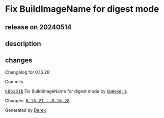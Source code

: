 # Fix BuildImageName for digest mode

## release on 20240514

## description

## changes

Changelog for 0.16.28:

Commits

<a class="commit-link" data-hovercard-type="commit" data-hovercard-url="https://github.com/openfaas/faas-cli/commit/6bb351bade10f1269de19dcaef5e19e679df22f0/hovercard" href="https://github.com/openfaas/faas-cli/commit/6bb351bade10f1269de19dcaef5e19e679df22f0"><tt>6bb351b</tt></a> Fix BuildImageName for digest mode by <a class="user-mention notranslate" data-hovercard-type="user" data-hovercard-url="/users/alexellis/hovercard" data-octo-click="hovercard-link-click" data-octo-dimensions="link_type:self" href="https://github.com/alexellis">@alexellis</a>

Changes: <a class="commit-link" href="https://github.com/openfaas/faas-cli/compare/0.16.27...0.16.28"><tt>0.16.27...0.16.28</tt></a>

Generated by <a href="https://github.com/alexellis/derek/">Derek</a>

